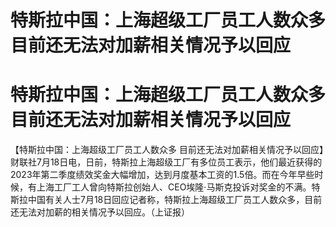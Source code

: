 # 特斯拉中国：上海超级工厂员工人数众多 目前还无法对加薪相关情况予以回应

# 特斯拉中国：上海超级工厂员工人数众多 目前还无法对加薪相关情况予以回应

【特斯拉中国：上海超级工厂员工人数众多
目前还无法对加薪相关情况予以回应】财联社7月18日电，日前，特斯拉上海超级工厂有多位员工表示，他们最近获得的2023年第二季度绩效奖金大幅增加，达到月度基本工资的1.5倍。而在今年早些时候，有上海工厂工人曾向特斯拉创始人、CEO埃隆·马斯克投诉对奖金的不满。特斯拉中国有关人士7月18日回应记者称，特斯拉上海超级工厂员工人数众多，目前还无法对加薪的相关情况予以回应。（上证报）

